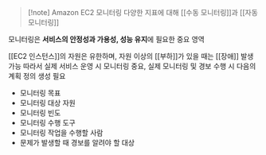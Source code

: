 > [!note] Amazon EC2 모니터링
> 다양한 지표에 대해 [[수동 모니터링]]과 [[자동 모니터링]]

모니터링은 **서비스의 안정성과 가용성, 성능 유지**에 필요한 중요 영역

[[EC2 인스턴스]]의 자원은 유한하며, 자원 이상의 [[부하]]가 있을 때는 [[장애]] 발생 가능
따라서 실제 서비스 운영 시 모니터링 중요, 실제 모니터링 및 경보 수행 시 다음의 계획 정의 생성 필요
- 모니터링 목표
- 모니터링 대상 자원
- 모니터링 빈도
- 모니터링 수행 도구
- 모니터링 작업을 수행할 사람
- 문제가 발생할 때 경보를 알려야 할 대상

